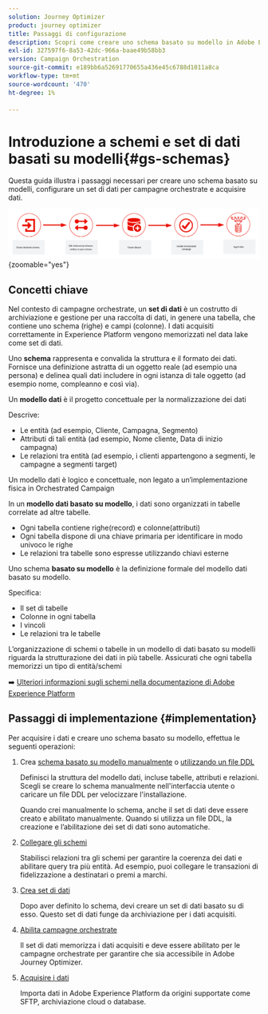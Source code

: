 ```yaml
---
solution: Journey Optimizer
product: journey optimizer
title: Passaggi di configurazione
description: Scopri come creare uno schema basato su modello in Adobe Experience Platform caricando una DDL
exl-id: 327597f6-8a53-42dc-966a-baae49b58bb3
version: Campaign Orchestration
source-git-commit: e189bb6a52691770655a436e45c6788d1011a8ca
workflow-type: tm+mt
source-wordcount: '470'
ht-degree: 1%

---
```



# Introduzione a schemi e set di dati basati su modelli{#gs-schemas}

Questa guida illustra i passaggi necessari per creare uno schema basato su modelli, configurare un set di dati per campagne orchestrate e acquisire dati.

![schema](assets/do-not-localize/schema_admin.png){zoomable="yes"}

## Concetti chiave

Nel contesto di campagne orchestrate, un **set di dati** è un costrutto di archiviazione e gestione per una raccolta di dati, in genere una tabella, che contiene uno schema (righe) e campi (colonne). I dati acquisiti correttamente in Experience Platform vengono memorizzati nel data lake come set di dati.

Uno **schema** rappresenta e convalida la struttura e il formato dei dati. Fornisce una definizione astratta di un oggetto reale (ad esempio una persona) e delinea quali dati includere in ogni istanza di tale oggetto (ad esempio nome, compleanno e così via).

Un **modello dati** è il progetto concettuale per la normalizzazione dei dati

Descrive:

* Le entità (ad esempio, Cliente, Campagna, Segmento)
* Attributi di tali entità (ad esempio, Nome cliente, Data di inizio campagna)
* Le relazioni tra entità (ad esempio, i clienti appartengono a segmenti, le campagne a segmenti target)

Un modello dati è logico e concettuale, non legato a un’implementazione fisica in Orchestrated Campaign

In un **modello dati basato su modello**, i dati sono organizzati in tabelle correlate ad altre tabelle.

* Ogni tabella contiene righe(record) e colonne(attributi)
* Ogni tabella dispone di una chiave primaria per identificare in modo univoco le righe
* Le relazioni tra tabelle sono espresse utilizzando chiavi esterne

Uno schema **basato su modello** è la definizione formale del modello dati basato su modello.

Specifica:

* Il set di tabelle
* Colonne in ogni tabella
* I vincoli
* Le relazioni tra le tabelle

L’organizzazione di schemi o tabelle in un modello di dati basato su modelli riguarda la strutturazione dei dati in più tabelle. Assicurati che ogni tabella memorizzi un tipo di entità/schemi

➡️ [Ulteriori informazioni sugli schemi nella documentazione di Adobe Experience Platform](https://experienceleague.adobe.com/en/docs/experience-platform/xdm/ui/resources/schemas#create-model-based-schema)

## Passaggi di implementazione {#implementation}

Per acquisire i dati e creare uno schema basato su modello, effettua le seguenti operazioni:

1. Crea [schema basato su modello manualmente](manual-schema.md) o [utilizzando un file DDL](file-upload-schema.md)

   Definisci la struttura del modello dati, incluse tabelle, attributi e relazioni. Scegli se creare lo schema manualmente nell&#39;interfaccia utente o caricare un file DDL per velocizzare l&#39;installazione.

   Quando crei manualmente lo schema, anche il set di dati deve essere creato e abilitato manualmente. Quando si utilizza un file DDL, la creazione e l’abilitazione dei set di dati sono automatiche.

1. [Collegare gli schemi](file-upload-schema.md)

   Stabilisci relazioni tra gli schemi per garantire la coerenza dei dati e abilitare query tra più entità. Ad esempio, puoi collegare le transazioni di fidelizzazione a destinatari o premi a marchi.

1. [Crea set di dati](manual-schema.md#dataset)

   Dopo aver definito lo schema, devi creare un set di dati basato su di esso. Questo set di dati funge da archiviazione per i dati acquisiti.

1. [Abilita campagne orchestrate](manual-schema.md#enable)

   Il set di dati memorizza i dati acquisiti e deve essere abilitato per le campagne orchestrate per garantire che sia accessibile in Adobe Journey Optimizer.

1. [Acquisire i dati](ingest-data.md)

   Importa dati in Adobe Experience Platform da origini supportate come SFTP, archiviazione cloud o database.

